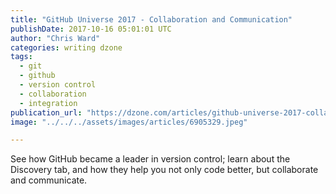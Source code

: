 ```yaml
---
title: "GitHub Universe 2017 - Collaboration and Communication"
publishDate: 2017-10-16 05:01:01 UTC
author: "Chris Ward"
categories: writing dzone
tags:
  - git
  - github
  - version control
  - collaboration
  - integration
publication_url: "https://dzone.com/articles/github-universe-2017-collaboration-and-communicati"
image: "../../../assets/images/articles/6905329.jpeg"

---
```

See how GitHub became a leader in version control; learn about the Discovery tab, and how they help you not only code better, but collaborate and communicate.

